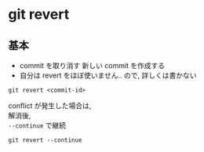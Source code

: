 
# git revert


## 基本

- commit を取り消す 新しい commit を作成する
- 自分は revert をほぼ使いません..
  ので, 詳しくは書かない


```
git revert <commit-id>
```

conflict が発生した場合は,  
解消後,  
`--continue` で継続

```
git revert --continue
```





